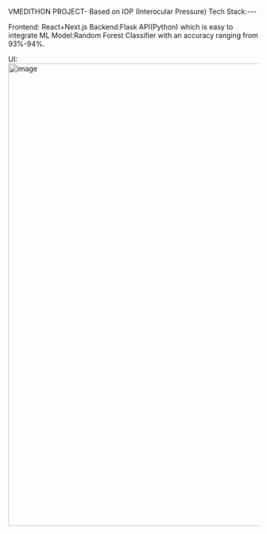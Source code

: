 VMEDITHON PROJECT- Based on IOP (Interocular Pressure)
Tech Stack:---

Frontend: React+Next.js
Backend:Flask API(Python) which is easy to integrate
ML Model:Random Forest Classifier with an accuracy ranging from 93%-94%.

UI: <img width="1058" height="930" alt="image" src="https://github.com/user-attachments/assets/776e3b03-e2d1-41c1-8e99-05fb674f0535" />


